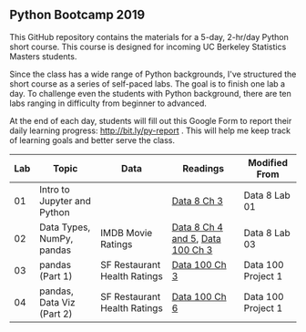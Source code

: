 ## Python Bootcamp 2019

This GitHub repository contains the materials for a 5-day, 2-hr/day Python
short course. This course is designed for incoming UC Berkeley Statistics
Masters students.

Since the class has a wide range of Python backgrounds, I've structured the
short course as a series of self-paced labs. The goal is to finish one lab a
day. To challenge even the students with Python background, there are ten labs
ranging in difficulty from beginner to advanced.

At the end of each day, students will fill out this Google Form to report their
daily learning progress: http://bit.ly/py-report . This will help me keep track
of learning goals and better serve the class.

| Lab | Topic                       | Data                         | Readings                                                   | Modified From      |
| --- | --------------------------- | ---------------------------- | ---------------------------------------------------------- | ------------------ |
| 01  | Intro to Jupyter and Python |                              | [Data 8 Ch 3][data8ch3]                                    | Data 8 Lab 01      |
| 02  | Data Types, NumPy, pandas   | IMDB Movie Ratings           | [Data 8 Ch 4 and 5][data8ch4], [Data 100 Ch 3][data100ch3] | Data 8 Lab 03      |
| 03  | pandas (Part 1)             | SF Restaurant Health Ratings | [Data 100 Ch 3][data100ch3]                                | Data 100 Project 1 |
| 04  | pandas, Data Viz (Part 2)   | SF Restaurant Health Ratings | [Data 100 Ch 6][data100ch6]                                | Data 100 Project 1 |

[data8ch3]: https://www.inferentialthinking.com/chapters/03/programming-in-python.html
[data8ch4]: https://www.inferentialthinking.com/chapters/04/Data_Types.html
[data100ch3]: https://www.textbook.ds100.org/ch/03/pandas_intro.html
[data100ch6]: https://www.textbook.ds100.org/ch/06/viz_intro.html

